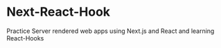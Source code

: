 # Next-React-Hook
Practice Server rendered web apps using Next.js and React and learning React-Hooks
